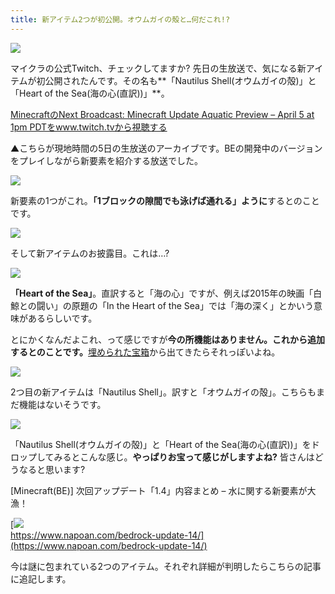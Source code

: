 ```yaml
---
title: 新アイテム2つが初公開。オウムガイの殻と…何だこれ!?
---
```


![](https://cdn-ak.f.st-hatena.com/images/fotolife/s/sasigume/20210208/20210208105336.png)

マイクラの公式Twitch、チェックしてますか? 先日の生放送で、気になる新アイテムが初公開されたんです。その名も**「Nautilus Shell(オウムガイの殻)」と「Heart of the Sea(海の心(直訳))」**。

[MinecraftのNext Broadcast: Minecraft Update Aquatic Preview – April 5 at 1pm PDTをwww.twitch.tvから視聴する](https://www.twitch.tv/videos/247011540?tt_content=text_link&tt_medium=vod_embed)

▲こちらが現地時間の5日の生放送のアーカイブです。BEの開発中のバージョンをプレイしながら新要素を紹介する放送でした。

![](https://cdn-ak.f.st-hatena.com/images/fotolife/s/sasigume/20210208/20210208115020.png)

新要素の1つがこれ。**「1ブロックの隙間でも泳げば通れる」ように**するとのことです。

![](https://cdn-ak.f.st-hatena.com/images/fotolife/s/sasigume/20210208/20210208115011.png)

そして新アイテムのお披露目。これは…?

![](https://cdn-ak.f.st-hatena.com/images/fotolife/s/sasigume/20210208/20210208123941.png)

**「Heart of the Sea」**。直訳すると「海の心」ですが、例えば2015年の映画「白鯨との闘い」の原題の「In the Heart of the Sea」では「海の深く」とかいう意味があるらしいです。

とにかくなんだよこれ、って感じですが**今の所機能はありません。これから追加するとのことです。**[埋められた宝箱](https://www.napoan.com/bedrock-update-14/#buried)から出てきたらそれっぽいよね。

![](https://cdn-ak.f.st-hatena.com/images/fotolife/s/sasigume/20210208/20210208111250.png)

2つ目の新アイテムは「Nautilus Shell」。訳すと「オウムガイの殻」。こちらもまだ機能はないそうです。

![](https://cdn-ak.f.st-hatena.com/images/fotolife/s/sasigume/20210208/20210208115016.png)

「Nautilus Shell(オウムガイの殻)」と「Heart of the Sea(海の心(直訳))」をドロップしてみるとこんな感じ。**やっぱりお宝って感じがしますよね?** 皆さんはどうなると思います?

\[Minecraft(BE)\] 次回アップデート「1.4」内容まとめ – 水に関する新要素が大漁！

[![](https://cdn-ak.f.st-hatena.com/images/fotolife/s/sasigume/20210208/20210208111334.png)  
https://www.napoan.com/bedrock-update-14/](https://www.napoan.com/bedrock-update-14/)

今は謎に包まれている2つのアイテム。それぞれ詳細が判明したらこちらの記事に追記します。
